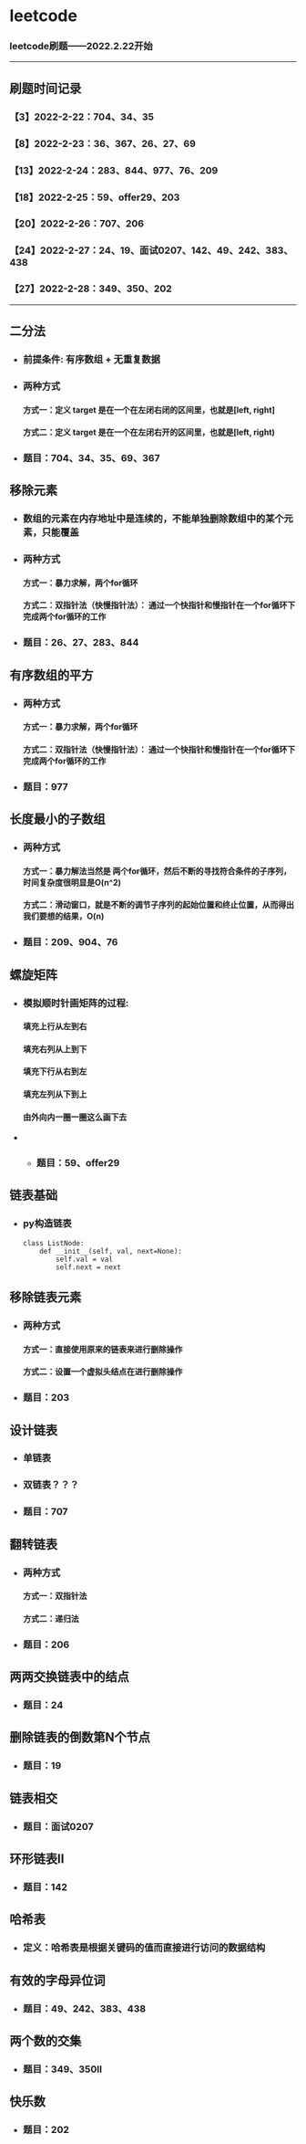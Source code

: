 # leetcode

### leetcode刷题——2022.2.22开始

---

## 刷题时间记录
### 【3】2022-2-22：704、34、35
### 【8】2022-2-23：36、367、26、27、69
### 【13】2022-2-24：283、844、977、76、209
### 【18】2022-2-25：59、offer29、203
### 【20】2022-2-26：707、206
### 【24】2022-2-27：24、19、面试0207、142、49、242、383、438
### 【27】2022-2-28：349、350、202
---

## 二分法

- ### 前提条件: 有序数组  +   无重复数据
- ### 两种方式

  #### 方式一：定义 target 是在一个在左闭右闭的区间里，也就是[left, right]

  #### 方式二：定义 target 是在一个在左闭右开的区间里，也就是[left, right)
- ### 题目：704、34、35、69、367



## 移除元素

- ### 数组的元素在内存地址中是连续的，不能单独删除数组中的某个元素，只能覆盖
- ### 两种方式

  #### 方式一：暴力求解，两个for循环

  #### 方式二：双指针法（快慢指针法）： 通过一个快指针和慢指针在一个for循环下完成两个for循环的工作
- ### 题目：26、27、283、844



## 有序数组的平方

- ### 两种方式

  #### 方式一：暴力求解，两个for循环

  #### 方式二：双指针法（快慢指针法）： 通过一个快指针和慢指针在一个for循环下完成两个for循环的工作
- ### 题目：977



## 长度最小的子数组

- ### 两种方式

  #### 方式一：暴力解法当然是 两个for循环，然后不断的寻找符合条件的子序列，时间复杂度很明显是O(n^2)

  #### 方式二：滑动窗口，就是不断的调节子序列的起始位置和终止位置，从而得出我们要想的结果，O(n)
- ### 题目：209、904、76



## 螺旋矩阵

- ### 模拟顺时针画矩阵的过程:

  #### 填充上行从左到右

  #### 填充右列从上到下

  #### 填充下行从右到左

  #### 填充左列从下到上

  #### 由外向内一圈一圈这么画下去
- - ### 题目：59、offer29



## 链表基础

- ### py构造链表
    ```
  class ListNode:
        def __init__(self, val, next=None):
            self.val = val
            self.next = next
  ```


## 移除链表元素
- ### 两种方式

  #### 方式一：直接使用原来的链表来进行删除操作

  #### 方式二：设置一个虚拟头结点在进行删除操作
- ### 题目：203


## 设计链表
- ### 单链表
- ### 双链表？？？
- ### 题目：707

## 翻转链表
- ### 两种方式
  #### 方式一：双指针法
  #### 方式二：递归法
- ### 题目：206

## 两两交换链表中的结点
- ### 题目：24

## 删除链表的倒数第N个节点
- ### 题目：19

## 链表相交
- ### 题目：面试0207

## 环形链表II
- ### 题目：142

## 哈希表
- ### 定义：哈希表是根据关键码的值而直接进行访问的数据结构

## 有效的字母异位词
- ### 题目：49、242、383、438

## 两个数的交集
- ### 题目：349、350II

## 快乐数
- ### 题目：202